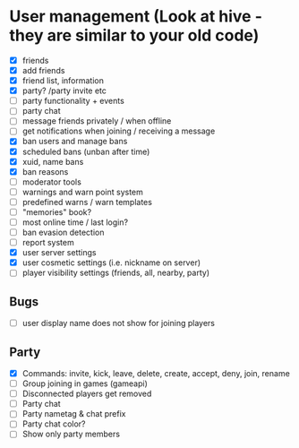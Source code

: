 # User management (Look at hive - they are similar to your old code)
- [x] friends
- [x] add friends
- [x] friend list, information
- [x] party? /party invite etc
- [ ] party functionality + events
- [ ] party chat
- [ ] message friends privately / when offline
- [ ] get notifications when joining / receiving a message
- [x] ban users and manage bans
- [x] scheduled bans (unban after time)
- [x] xuid, name bans
- [x] ban reasons
- [ ] moderator tools
- [ ] warnings and warn point system
- [ ] predefined warns / warn templates
- [ ] "memories" book?
- [ ] most online time / last login?
- [ ] ban evasion detection
- [ ] report system
- [x] user server settings
- [x] user cosmetic settings (i.e. nickname on server)
- [ ] player visibility settings (friends, all, nearby, party)
## Bugs
- [ ] user display name does not show for joining players
## Party
- [x] Commands: invite, kick, leave, delete, create, accept, deny, join, rename
- [ ] Group joining in games (gameapi)
- [ ] Disconnected players get removed
- [ ] Party chat
- [ ] Party nametag & chat prefix
- [ ] Party chat color?
- [ ] Show only party members
